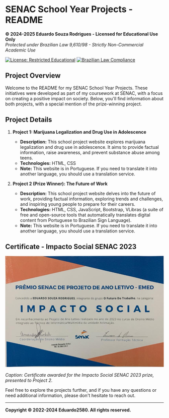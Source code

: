 # SENAC School Year Projects - README

**© 2024-2025 Eduardo Souza Rodrigues - Licensed for Educational Use Only**  
*Protected under Brazilian Law 9,610/98 - Strictly Non-Commercial Academic Use*

[![License: Restricted Educational](https://img.shields.io/badge/License-Restricted_Educational-red.svg)](LICENSE)
[![Brazilian Law Compliance](https://img.shields.io/badge/Compliance-Brazilian_Law_9.610/98-blue)](https://www.planalto.gov.br/ccivil_03/leis/l9610.htm)

## Project Overview

Welcome to the README for my SENAC School Year Projects. These initiatives were developed as part of my coursework at SENAC, with a focus on creating a positive impact on society. Below, you'll find information about both projects, with a special mention of the prize-winning project.

## Project Details

1. **Project 1: Marijuana Legalization and Drug Use in Adolescence**
    - **Description:** This school project website explores marijuana legalization and drug use in adolescence. It aims to provide factual information, raise awareness, and prevent substance abuse among teens.
    - **Technologies:** HTML, CSS
    - **Note:** This website is in Portuguese. If you need to translate it into another language, you should use a translation service.

2. **Project 2 (Prize Winner): The Future of Work**
    - **Description:** This school project website delves into the future of work, providing factual information, exploring trends and challenges, and inspiring young people to prepare for their careers.
    - **Technologies:** HTML, CSS, JavaScript, Bootstrap, VLibras (a suite of free and open-source tools that automatically translates digital content from Portuguese to Brazilian Sign Language).
    - **Note:** This website is in Portuguese. If you need to translate it into another language, you should use a translation service.

## Certificate - Impacto Social SENAC 2023

![Certificate](assets/ano_letivo_IMPACTO_SOCIAL_SENAC_2023.jpg)

*Caption: Certificate awarded for the Impacto Social SENAC 2023 prize, presented to Project 2.*

Feel free to explore the projects further, and if you have any questions or need additional information, please don't hesitate to reach out.

---

**Copyright © 2022-2024 Eduardo2580. All rights reserved.**

